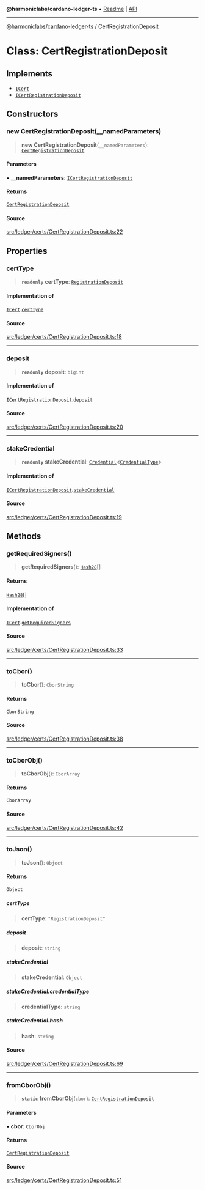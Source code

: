 **@harmoniclabs/cardano-ledger-ts** • [Readme](../Introduction.md) \| [API](../globals.md)

***

[@harmoniclabs/cardano-ledger-ts](../Introduction.md) / CertRegistrationDeposit

# Class: CertRegistrationDeposit

## Implements

- [`ICert`](../interfaces/ICert.md)
- [`ICertRegistrationDeposit`](../interfaces/ICertRegistrationDeposit.md)

## Constructors

### new CertRegistrationDeposit(__namedParameters)

> **new CertRegistrationDeposit**(`__namedParameters`): [`CertRegistrationDeposit`](CertRegistrationDeposit.md)

#### Parameters

• **\_\_namedParameters**: [`ICertRegistrationDeposit`](../interfaces/ICertRegistrationDeposit.md)

#### Returns

[`CertRegistrationDeposit`](CertRegistrationDeposit.md)

#### Source

[src/ledger/certs/CertRegistrationDeposit.ts:22](https://github.com/HarmonicLabs/cardano-ledger-ts/blob/d1659b0/src/ledger/certs/CertRegistrationDeposit.ts#L22)

## Properties

### certType

> **`readonly`** **certType**: [`RegistrationDeposit`](../enumerations/CertificateType.md#registrationdeposit)

#### Implementation of

[`ICert`](../interfaces/ICert.md).[`certType`](../interfaces/ICert.md#certtype)

#### Source

[src/ledger/certs/CertRegistrationDeposit.ts:18](https://github.com/HarmonicLabs/cardano-ledger-ts/blob/d1659b0/src/ledger/certs/CertRegistrationDeposit.ts#L18)

***

### deposit

> **`readonly`** **deposit**: `bigint`

#### Implementation of

[`ICertRegistrationDeposit`](../interfaces/ICertRegistrationDeposit.md).[`deposit`](../interfaces/ICertRegistrationDeposit.md#deposit)

#### Source

[src/ledger/certs/CertRegistrationDeposit.ts:20](https://github.com/HarmonicLabs/cardano-ledger-ts/blob/d1659b0/src/ledger/certs/CertRegistrationDeposit.ts#L20)

***

### stakeCredential

> **`readonly`** **stakeCredential**: [`Credential`](Credential.md)\<[`CredentialType`](../enumerations/CredentialType.md)\>

#### Implementation of

[`ICertRegistrationDeposit`](../interfaces/ICertRegistrationDeposit.md).[`stakeCredential`](../interfaces/ICertRegistrationDeposit.md#stakecredential)

#### Source

[src/ledger/certs/CertRegistrationDeposit.ts:19](https://github.com/HarmonicLabs/cardano-ledger-ts/blob/d1659b0/src/ledger/certs/CertRegistrationDeposit.ts#L19)

## Methods

### getRequiredSigners()

> **getRequiredSigners**(): [`Hash28`](Hash28.md)[]

#### Returns

[`Hash28`](Hash28.md)[]

#### Implementation of

[`ICert`](../interfaces/ICert.md).[`getRequiredSigners`](../interfaces/ICert.md#getrequiredsigners)

#### Source

[src/ledger/certs/CertRegistrationDeposit.ts:33](https://github.com/HarmonicLabs/cardano-ledger-ts/blob/d1659b0/src/ledger/certs/CertRegistrationDeposit.ts#L33)

***

### toCbor()

> **toCbor**(): `CborString`

#### Returns

`CborString`

#### Source

[src/ledger/certs/CertRegistrationDeposit.ts:38](https://github.com/HarmonicLabs/cardano-ledger-ts/blob/d1659b0/src/ledger/certs/CertRegistrationDeposit.ts#L38)

***

### toCborObj()

> **toCborObj**(): `CborArray`

#### Returns

`CborArray`

#### Source

[src/ledger/certs/CertRegistrationDeposit.ts:42](https://github.com/HarmonicLabs/cardano-ledger-ts/blob/d1659b0/src/ledger/certs/CertRegistrationDeposit.ts#L42)

***

### toJson()

> **toJson**(): `Object`

#### Returns

`Object`

##### certType

> **certType**: `"RegistrationDeposit"`

##### deposit

> **deposit**: `string`

##### stakeCredential

> **stakeCredential**: `Object`

##### stakeCredential.credentialType

> **credentialType**: `string`

##### stakeCredential.hash

> **hash**: `string`

#### Source

[src/ledger/certs/CertRegistrationDeposit.ts:69](https://github.com/HarmonicLabs/cardano-ledger-ts/blob/d1659b0/src/ledger/certs/CertRegistrationDeposit.ts#L69)

***

### fromCborObj()

> **`static`** **fromCborObj**(`cbor`): [`CertRegistrationDeposit`](CertRegistrationDeposit.md)

#### Parameters

• **cbor**: `CborObj`

#### Returns

[`CertRegistrationDeposit`](CertRegistrationDeposit.md)

#### Source

[src/ledger/certs/CertRegistrationDeposit.ts:51](https://github.com/HarmonicLabs/cardano-ledger-ts/blob/d1659b0/src/ledger/certs/CertRegistrationDeposit.ts#L51)
